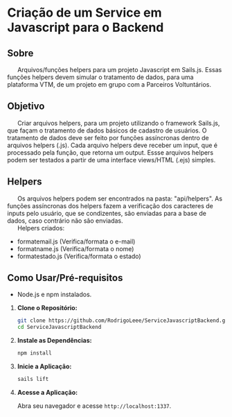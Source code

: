 # Criação de um Service em Javascript para o Backend
## Sobre

&nbsp;&nbsp;&nbsp;&nbsp;&nbsp;&nbsp;Arquivos/funções helpers para um projeto Javascript em Sails.js. Essas funções helpers devem simular o tratamento de dados, para uma plataforma VTM, de um projeto em grupo com a Parceiros Voltuntários. 

## Objetivo

&nbsp;&nbsp;&nbsp;&nbsp;&nbsp;&nbsp;Criar arquivos helpers, para um projeto utilizando o framework Sails.js, que façam o tratamento de dados básicos de cadastro de usuários. O tratamento de dados deve ser feito por funções assíncronas dentro de arquivos helpers (.js). Cada arquivo helpers deve receber um input, que é processado pela função, que retorna um output. Essse arquivos helpers podem ser testados a partir de uma interface views/HTML (.ejs) simples.

## Helpers

&nbsp;&nbsp;&nbsp;&nbsp;&nbsp;&nbsp;Os arquivos helpers podem ser encontrados na pasta: "api/helpers". As funções assíncronas dos helpers fazem a verificação dos caracteres de inputs pelo usuário, que se condizentes, são enviadas para a base de dados, caso contrário não são enviadas.
<br>
&nbsp;&nbsp;&nbsp;&nbsp;&nbsp;&nbsp;Helpers criados:
- formatemail.js (Verifica/formata o e-mail)
- formatname.js (Verifica/formata o nome)
- formatestado.js (Verifica/formata o estado)

## Como Usar/Pré-requisitos

- Node.js e npm instalados.

1. **Clone o Repositório:**

   ```bash
   git clone https://github.com/RodrigoLeee/ServiceJavascriptBackend.git
   cd ServiceJavascriptBackend
   ```

2. **Instale as Dependências:**

   ```bash
   npm install
   ```

3. **Inicie a Aplicação:**

   ```bash
   sails lift
   ```

4. **Acesse a Aplicação:**

   Abra seu navegador e acesse `http://localhost:1337`.


